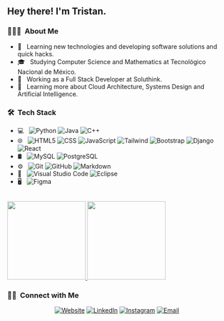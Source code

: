 <h2> Hey there! I'm Tristan.</h2>

<h3> 👨🏻‍💻 &nbsp;About Me </h3>

- 🤔 &nbsp; Learning new technologies and developing software solutions and quick hacks.
- 🎓 &nbsp; Studying Computer Science and Mathematics at Tecnológico Nacional de México.
- 💼 &nbsp; Working as a Full Stack Developer at Soluthink.
- 🌱 &nbsp; Learning more about Cloud Architecture, Systems Design and Artificial Intelligence.

<h3> 🛠 &nbsp;Tech Stack</h3>

- 💻 &nbsp;
  ![Python](https://img.shields.io/badge/-Python-333333?style=flat&logo=python)
  ![Java](https://img.shields.io/badge/-Java-333333?style=flat&logo=Java&logoColor=007396)
  ![C++](https://img.shields.io/badge/-C++-333333?style=flat&logo=C%2B%2B&logoColor=00599C)
- 🌐 &nbsp;
  ![HTML5](https://img.shields.io/badge/-HTML5-333333?style=flat&logo=HTML5)
  ![CSS](https://img.shields.io/badge/-CSS-333333?style=flat&logo=CSS3&logoColor=1572B6)
  ![JavaScript](https://img.shields.io/badge/-JavaScript-333333?style=flat&logo=javascript)
  ![Tailwind](https://img.shields.io/badge/Tailwind_CSS-333333?style=flat&logo=tailwind-css&logoColor=blue)
  ![Bootstrap](https://img.shields.io/badge/Bootstrap-333333?style=flat&logo=bootstrap)
  ![Django](https://img.shields.io/badge/Django-333333?style=flat&logo=django&logoColor=green)
  ![React](https://img.shields.io/badge/-React-333333?style=flat&logo=react)
- 🛢 &nbsp;
  ![MySQL](https://img.shields.io/badge/-MySQL-333333?style=flat&logo=mysql)
  ![PostgreSQL](https://img.shields.io/badge/-PostgreSQL-333333?style=flat&logo=postgresql)
- ⚙️ &nbsp;
  ![Git](https://img.shields.io/badge/-Git-333333?style=flat&logo=git)
  ![GitHub](https://img.shields.io/badge/-GitHub-333333?style=flat&logo=github)
  ![Markdown](https://img.shields.io/badge/-Markdown-333333?style=flat&logo=markdown)
- 🔧 &nbsp;
  ![Visual Studio Code](https://img.shields.io/badge/-Visual%20Studio%20Code-333333?style=flat&logo=visual-studio-code&logoColor=007ACC)
  ![Eclipse](https://img.shields.io/badge/-Eclipse-333333?style=flat&logo=eclipse-ide&logoColor=2C2255)
- 🖥 &nbsp;
  ![Figma](https://img.shields.io/badge/-Figma-333333?style=flat&logo=figma)

<br/>

<a href="https://github.com/TristanLinoD">
  <img height="180em" src="https://github-readme-stats.vercel.app/api?username=TristanLinoD&theme=buefy&show_icons=true" />
  <img height="180em" src="https://github-readme-stats.vercel.app/api/top-langs/?username=TristanLinoD&theme=buefy&layout=compact" />
</a>

<br/>

<h3> 🤝🏻 &nbsp;Connect with Me </h3>

<p align="center">
<a href=""><img alt="Website" src="https://img.shields.io/badge/Website-www.tristanlino.com-blue?style=flat-square&logo=google-chrome"></a>
<a href=""><img alt="LinkedIn" src="https://img.shields.io/badge/LinkedIn-TristanLino-blue?style=flat-square&logo=linkedin"></a>
<a href=""><img alt="Instagram" src="https://img.shields.io/badge/Instagram-TristanLino-blue?style=flat-square&logo=instagram"></a>
<a href="mailto:tristan.a.lino@gmail.com"><img alt="Email" src="https://img.shields.io/badge/Email-tristan.a.lino@gmail.com-blue?style=flat-square&logo=gmail"></a>
</p>
